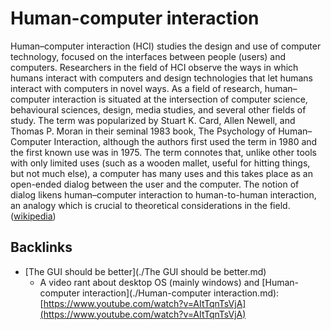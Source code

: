 # Human-computer interaction

Human–computer interaction (HCI) studies the design and use of computer technology, focused on the interfaces between people (users) and computers. Researchers in the field of HCI observe the ways in which humans interact with computers and design technologies that let humans interact with computers in novel ways. As a field of research, human–computer interaction is situated at the intersection of computer science, behavioural sciences, design, media studies, and several other fields of study. The term was popularized by Stuart K. Card, Allen Newell, and Thomas P. Moran in their seminal 1983 book, The Psychology of Human–Computer Interaction, although the authors first used the term in 1980 and the first known use was in 1975. The term connotes that, unlike other tools with only limited uses (such as a wooden mallet, useful for hitting things, but not much else), a computer has many uses and this takes place as an open-ended dialog between the user and the computer. The notion of dialog likens human–computer interaction to human-to-human interaction, an analogy which is crucial to theoretical considerations in the field. ([wikipedia](https://en.wikipedia.org/wiki/Human%E2%80%93computer_interaction))



## Backlinks
* [The GUI should be better](./The GUI should be better.md)
	* A video rant about desktop OS (mainly windows) and [Human-computer interaction](./Human-computer interaction.md): [https://www.youtube.com/watch?v=AItTqnTsVjA](https://www.youtube.com/watch?v=AItTqnTsVjA)

